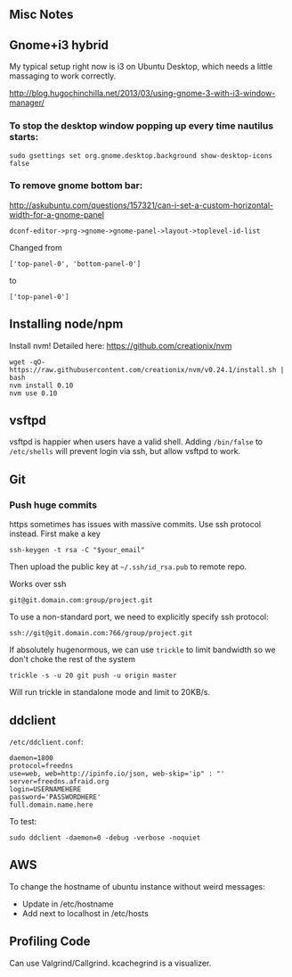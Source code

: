 Misc Notes
-------------------------------

## Gnome+i3 hybrid

My typical setup right now is i3 on Ubuntu Desktop, which needs a little massaging to work correctly.

http://blog.hugochinchilla.net/2013/03/using-gnome-3-with-i3-window-manager/


### To stop the desktop window popping up every time nautilus starts:

    sudo gsettings set org.gnome.desktop.background show-desktop-icons false


### To remove gnome bottom bar:

http://askubuntu.com/questions/157321/can-i-set-a-custom-horizontal-width-for-a-gnome-panel

    dconf-editor->prg->gnome->gnome-panel->layout->toplevel-id-list

Changed from

    ['top-panel-0', 'bottom-panel-0']

to

    ['top-panel-0']

## Installing node/npm

Install nvm! Detailed here: https://github.com/creationix/nvm

	wget -qO- https://raw.githubusercontent.com/creationix/nvm/v0.24.1/install.sh | bash
	nvm install 0.10
	nvm use 0.10

## vsftpd

vsftpd is happier when users have a valid shell. Adding `/bin/false` to `/etc/shells` will prevent login via ssh, but allow vsftpd to work.

## Git

### Push huge commits

https sometimes has issues with massive commits. Use ssh protocol instead. First make a key

    ssh-keygen -t rsa -C "$your_email"

Then upload the public key at `~/.ssh/id_rsa.pub` to remote repo.

Works over ssh

    git@git.domain.com:group/project.git

To use a non-standard port, we need to explicitly specify ssh protocol:

    ssh://git@git.domain.com:766/group/project.git

If absolutely hugenormous, we can use `trickle` to limit bandwidth so we don't choke the rest of the system

    trickle -s -u 20 git push -u origin master

Will run trickle in standalone mode and limit to 20KB/s.

## ddclient

`/etc/ddclient.conf`:

	daemon=1800
	protocol=freedns
	use=web, web=http://ipinfo.io/json, web-skip='ip" : "'
	server=freedns.afraid.org
	login=USERNAMEHERE
	password='PASSWORDHERE'
	full.domain.name.here

To test:

	sudo ddclient -daemon=0 -debug -verbose -noquiet

## AWS

To change the hostname of ubuntu instance without weird messages:

* Update in /etc/hostname
* Add next to localhost in /etc/hosts

## Profiling Code

Can use Valgrind/Callgrind. kcachegrind is a visualizer.
